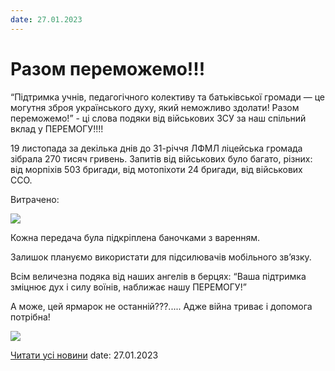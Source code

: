 ```yaml
---
date: 27.01.2023
---
```

# Разом переможемо!!!

“Підтримка учнів, педагогічного колективу та батьківської громади — це могутня зброя українського духу, який неможливо здолати! Разом переможемо!” - ці слова подяки від військових ЗСУ за наш спільний вклад у ПЕРЕМОГУ!!!!

19 листопада за декілька днів до 31-річчя ЛФМЛ ліцейська громада зібрала 270 тисяч гривень. Запитів від військових було багато, різних: від морпіхів 503 бригади, від мотопіхоти 24 бригади, від військових ССО.

Витрачено:

![](/images/blog/разом-переможемо/зсу1.png)

Кожна передача була підкріплена баночками з варенням.

Залишок плануємо використати для підсилювачів мобільного зв’язку.

Всім величезна подяка від наших ангелів в берцях: “Ваша підтримка зміцнює дух і силу воїнів, наближає нашу ПЕРЕМОГУ!”

А може, цей ярмарок не останній???..... Адже війна триває і допомога потрібна!

![](/images/blog/разом-переможемо/зсу-січень2023.png)

[Читати усі новини](/news)
date: 27.01.2023
